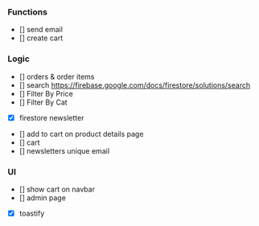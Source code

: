 ### Functions
- [] send email
- [] create cart

### Logic
- [] orders & order items
- [] search https://firebase.google.com/docs/firestore/solutions/search
- [] Filter By Price
- [] Filter By Cat
- [x] firestore newsletter
- [] add to cart on product details page
- [] cart
- [] newsletters unique email

### UI
- [] show cart on navbar
- [] admin page
- [x] toastify
